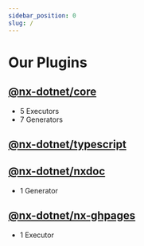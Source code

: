 ```yaml
---
sidebar_position: 0
slug: /
---
```


# Our Plugins

## [@nx-dotnet/core](./core)

- 5 Executors
- 7 Generators

## [@nx-dotnet/typescript](./typescript)

## [@nx-dotnet/nxdoc](./nxdoc)

- 1 Generator

## [@nx-dotnet/nx-ghpages](./nx-ghpages)

- 1 Executor
